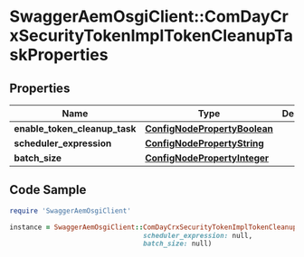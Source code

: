 # SwaggerAemOsgiClient::ComDayCrxSecurityTokenImplTokenCleanupTaskProperties

## Properties

Name | Type | Description | Notes
------------ | ------------- | ------------- | -------------
**enable_token_cleanup_task** | [**ConfigNodePropertyBoolean**](ConfigNodePropertyBoolean.md) |  | [optional] 
**scheduler_expression** | [**ConfigNodePropertyString**](ConfigNodePropertyString.md) |  | [optional] 
**batch_size** | [**ConfigNodePropertyInteger**](ConfigNodePropertyInteger.md) |  | [optional] 

## Code Sample

```ruby
require 'SwaggerAemOsgiClient'

instance = SwaggerAemOsgiClient::ComDayCrxSecurityTokenImplTokenCleanupTaskProperties.new(enable_token_cleanup_task: null,
                                 scheduler_expression: null,
                                 batch_size: null)
```


